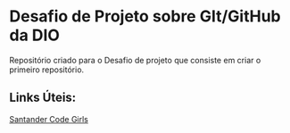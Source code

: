 ﻿# Desafio de Projeto sobre GIt/GitHub da DIO
 
 Repositório criado para o Desafio de projeto que consiste em criar o primeiro repositório.

 ## Links Úteis:
 [Santander Code Girls](https://web.dio.me/track/santander-code-girls)
 
